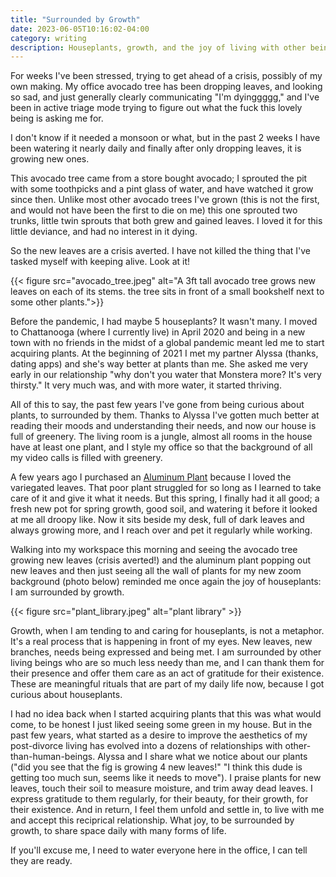 ```yaml
---
title: "Surrounded by Growth"
date: 2023-06-05T10:16:02-04:00
category: writing
description: Houseplants, growth, and the joy of living with other beings.
---
```


For weeks I've been stressed, trying to get ahead of a crisis, possibly of my own making. My office avocado tree has been dropping leaves, and looking so sad, and just generally clearly communicating "I'm dyinggggg," and I've been in active triage mode trying to figure out what the fuck this lovely being is asking me for.

I don't know if it needed a monsoon or what, but in the past 2 weeks I have been watering it nearly daily and finally after only dropping leaves, it is growing new ones. 

This avocado tree came from a store bought avocado; I sprouted the pit with some toothpicks and a pint glass of water, and have watched it grow since then. Unlike most other avocado trees I've grown (this is not the first, and would not have been the first to die on me) this one sprouted two trunks, little twin sprouts that both grew and gained leaves. I loved it for this little deviance, and had no interest in it dying.

So the new leaves are a crisis averted. I have not killed the thing that I've tasked myself with keeping alive. Look at it!

{{< figure src="avocado_tree.jpeg" alt="A 3ft tall avocado tree grows new leaves on each of its stems. the tree sits in front of a small bookshelf next to some other plants.">}}

Before the pandemic, I had maybe 5 houseplants? It wasn't many. I moved to Chattanooga (where I currently live) in April 2020 and being in a new town with no friends in the midst of a global pandemic meant led me to start acquiring plants. At the beginning of 2021 I met my partner Alyssa (thanks, dating apps) and she's way better at plants than me. She asked me very early in our relationship "why don't you water that Monstera more? It's very thirsty." It very much was, and with more water, it started thriving.

All of this to say, the past few years I've gone from being curious about plants, to surrounded by them. Thanks to Alyssa I've gotten much better at reading their moods and understanding their needs, and now our house is full of greenery. The living room is a jungle, almost all rooms in the house have at least one plant, and I style my office so that the background of all my video calls is filled with greenery.

A few years ago I purchased an [Aluminum Plant](https://www.thespruce.com/growing-aluminum-plants-5087084) because I loved the variegated leaves. That poor plant struggled for so long as I learned to take care of it and give it what it needs. But this spring, I finally had it all good; a fresh new pot for spring growth, good soil, and watering it before it looked at me all droopy like. Now it sits beside my desk, full of dark leaves and always growing more, and I reach over and pet it regularly while working.

Walking into my workspace this morning and seeing the avocado tree growing new leaves (crisis averted!) and the aluminum plant popping out new leaves and then just seeing all the wall of plants for my new zoom background (photo below) reminded me once again the joy of houseplants: I am surrounded by growth.

{{< figure src="plant_library.jpeg" alt="plant library" >}}

Growth, when I am tending to and caring for houseplants, is not a metaphor. It's a real process that is happening in front of my eyes. New leaves, new branches, needs being expressed and being met. I am surrounded by other living beings who are so much less needy than me, and I can thank them for their presence and offer them care as an act of gratitude for their existence. These are meaningful rituals that are part of my daily life now, because I got curious about houseplants.

I had no idea back when I started acquiring plants that this was what would come, to be honest I just liked seeing some green in my house. But in the past few years, what started as a desire to improve the aesthetics of my post-divorce living has evolved into a dozens of relationships with other-than-human-beings. Alyssa and I share what we notice about our plants ("did you see that the fig is growing 4 new leaves!" "I think this dude is getting too much sun, seems like it needs to move"). I praise plants for new leaves, touch their soil to measure moisture, and trim away dead leaves. I express gratitude to them regularly, for their beauty, for their growth, for their existence. And in return, I feel them unfold and settle in, to live with me and accept this reciprical relationship. What joy, to be surrounded by growth, to share space daily with many forms of life. 

If you'll excuse me, I need to water everyone here in the office, I can tell they are ready.



